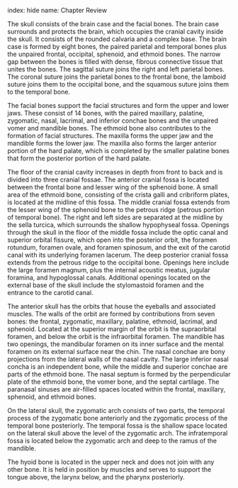 index: hide
name: Chapter Review

The skull consists of the brain case and the facial bones. The brain case surrounds and protects the brain, which occupies the cranial cavity inside the skull. It consists of the rounded calvaria and a complex base. The brain case is formed by eight bones, the paired parietal and temporal bones plus the unpaired frontal, occipital, sphenoid, and ethmoid bones. The narrow gap between the bones is filled with dense, fibrous connective tissue that unites the bones. The sagittal suture joins the right and left parietal bones. The coronal suture joins the parietal bones to the frontal bone, the lamboid suture joins them to the occipital bone, and the squamous suture joins them to the temporal bone.

The facial bones support the facial structures and form the upper and lower jaws. These consist of 14 bones, with the paired maxillary, palatine, zygomatic, nasal, lacrimal, and inferior conchae bones and the unpaired vomer and mandible bones. The ethmoid bone also contributes to the formation of facial structures. The maxilla forms the upper jaw and the mandible forms the lower jaw. The maxilla also forms the larger anterior portion of the hard palate, which is completed by the smaller palatine bones that form the posterior portion of the hard palate.

The floor of the cranial cavity increases in depth from front to back and is divided into three cranial fossae. The anterior cranial fossa is located between the frontal bone and lesser wing of the sphenoid bone. A small area of the ethmoid bone, consisting of the crista galli and cribriform plates, is located at the midline of this fossa. The middle cranial fossa extends from the lesser wing of the sphenoid bone to the petrous ridge (petrous portion of temporal bone). The right and left sides are separated at the midline by the sella turcica, which surrounds the shallow hypophyseal fossa. Openings through the skull in the floor of the middle fossa include the optic canal and superior orbital fissure, which open into the posterior orbit, the foramen rotundum, foramen ovale, and foramen spinosum, and the exit of the carotid canal with its underlying foramen lacerum. The deep posterior cranial fossa extends from the petrous ridge to the occipital bone. Openings here include the large foramen magnum, plus the internal acoustic meatus, jugular foramina, and hypoglossal canals. Additional openings located on the external base of the skull include the stylomastoid foramen and the entrance to the carotid canal.

The anterior skull has the orbits that house the eyeballs and associated muscles. The walls of the orbit are formed by contributions from seven bones: the frontal, zygomatic, maxillary, palatine, ethmoid, lacrimal, and sphenoid. Located at the superior margin of the orbit is the supraorbital foramen, and below the orbit is the infraorbital foramen. The mandible has two openings, the mandibular foramen on its inner surface and the mental foramen on its external surface near the chin. The nasal conchae are bony projections from the lateral walls of the nasal cavity. The large inferior nasal concha is an independent bone, while the middle and superior conchae are parts of the ethmoid bone. The nasal septum is formed by the perpendicular plate of the ethmoid bone, the vomer bone, and the septal cartilage. The paranasal sinuses are air-filled spaces located within the frontal, maxillary, sphenoid, and ethmoid bones.

On the lateral skull, the zygomatic arch consists of two parts, the temporal process of the zygomatic bone anteriorly and the zygomatic process of the temporal bone posteriorly. The temporal fossa is the shallow space located on the lateral skull above the level of the zygomatic arch. The infratemporal fossa is located below the zygomatic arch and deep to the ramus of the mandible.

The hyoid bone is located in the upper neck and does not join with any other bone. It is held in position by muscles and serves to support the tongue above, the larynx below, and the pharynx posteriorly.
